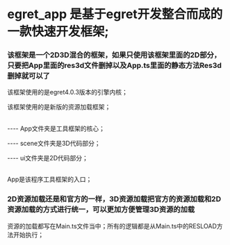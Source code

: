 # egret_app 是基于egret开发整合而成的一款快速开发框架;

### 该框架是一个2D3D混合的框架，如果只使用该框架里面的2D部分，只要把App里面的res3d文件删掉以及App.ts里面的静态方法Res3d删掉就可以了

该框架使用的是egret4.0.3版本的引擎内核；

该框架使用的是新版的资源加载框架；

##
---- App文件夹是工具框架的核心；

---- scene文件夹是3D代码部分；

---- ui文件夹是2D代码部分；
##

App是该程序工具框架的入口；

### 2D资源加载还是和官方的一样，3D资源加载把官方的资源加载和2D资源加载的方式进行统一，可以更加方便管理3D资源的加载

资源的加载都写在Main.ts文件当中；所有的逻辑都是从Main.ts中的RESLOAD方法开始执行；

